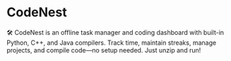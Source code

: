 # CodeNest
🛠️ CodeNest is an offline task manager and coding dashboard with built-in Python, C++, and Java compilers. Track time, maintain streaks, manage projects, and compile code—no setup needed. Just unzip and run!
